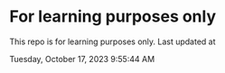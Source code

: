 # For learning purposes only
This repo is for learning purposes only.
Last updated at

Tuesday, October 17, 2023 9:55:44 AM

